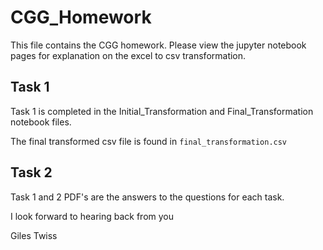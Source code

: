 # CGG_Homework

This file contains the CGG homework. Please view the jupyter notebook pages for explanation on the excel to csv transformation.

## Task 1

Task 1 is completed in the Initial_Transformation and Final_Transformation notebook files.

The final transformed csv file is found in `final_transformation.csv`

## Task 2

Task 1 and 2 PDF's are the answers to the questions for each task.

I look forward to hearing back from you

Giles Twiss
